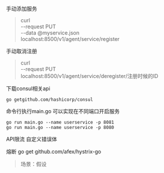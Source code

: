 手动添加服务
>curl \
--request PUT \
--data @myservice.json \
localhost:8500/v1/agent/service/register

手动取消注册  
>curl \
--request PUT \
localhost:8500/v1/agent/service/deregister/注册时候的ID

下载consul相关api

    go getgithub.com/hashicorp/consul

命令行执行main.go 可以实现在不同端口开启服务

    go run main.go --name userservice -p 8081
    go run main.go --name userservice -p 8080

API限流
自定义错误体

熔断
go get github.com/afex/hystrix-go
>场景：假设